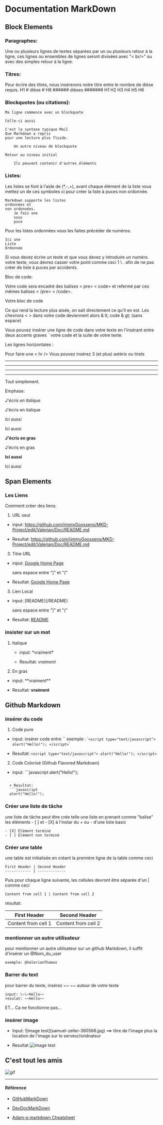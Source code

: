 # Documentation MarkDown
## Block Elements



### Paragraphes:

Une ou plusieurs lignes de textes séparées par un ou plusieurs retour à la ligne, ces lignes ou ensembles de lignes seront divisées avec "< br/>" ou avec des simples retour à la ligne.

### Titres:

Pour écrire des titres, nous insérerons notre titre entre le nombre de dièse requis. H1 # dièse # H6 ###### dièses #######
H1
H2
H3
H4
H5
H6

### Blockquotes (ou citations):

    Ma ligne commence avec un blockquote

    Celle-ci aussi

    C'est la syntaxe typique Mail
    Que Markdown a repris
    pour une lecture plus fluide.

        Un autre niveau de blockquote

    Retour au niveau initial

        Ils peuvent contenir d'autres éléments


### Listes:

Les listes se font à l'aide de (*,-,+), avant chaque élément de la liste vous mettez un de ces symboles ci pour créer la liste à puces non ordonnée.

    Markdown supporte les listes
    ordonnées et
    non ordonnées.
        Je fais une
        sous
        puce

Pour les listes ordonnées vous les faites précéder de numéros.

    Ici une
    Liste
    Ordonnée


Si vous devez écrire un texte et que vous devez y introduire un numéro. votre texte, vous devrez casser votre point comme ceci 1 \ . afin de ne pas créer de liste à puces par accidents.

Bloc de code:

Votre code sera encadré des balises < pre> < code> et refermé par ces mêmes balises < /pre> < /code>.

 Votre bloc de code

Ce qui rend la lecture plus aisée, on sait directement ce qu'il en est. Les chevrons < > dans votre code deviennent alors & lt; code & gt; (sans espace)

Vous pouvez insérer une ligne de code dans votre texte en l'insérant entre deux accents graves ` votre code et la suite de votre texte.

Les lignes horizontales :

Pour faire une < hr /> Vous pouvez insérez 3 (et plus) astérix ou tirets

***

* * * *

- - -

--------------

Tout simplement.

Emphase:

*J'écris en italique*

J'écris en italique

_Ici aussi_

Ici aussi

**J'écris en gras**

J'écris en gras

__Ici aussi__

Ici aussi

## Span Elements
### Les Liens

Comment créer des liens:

1. URL seul
  + input: https://github.com/jimmyGoossens/MKD-Project/edit/Valerian/Doc/README.md

  + Resultat: https://github.com/jimmyGoossens/MKD-Project/edit/Valerian/Doc/README.md

3. Titre URL

  + input:
  [Google Home Page](https://www.google.com)

    sans espace entre "]" et "("

  + Resultat:
   [Google Home Page](https://www.google.com)

3. Lien Local

  + input:
  \[README](/README)

      sans espace entre "]" et "("

  + Resultat:
  [README](/README)

### insister sur un mot

1. Italique

    + input:
    \*vraiment*

    + Resultat:
     *vraiment*

2. En gras

  + input:
  \*\*vraiment**

  + Resultat:
  **vraiment**

## Github Markdown

### insérer du code

1. Code pure

  + input: insérer code entre \`\`  exemple :  \``<script type="text/javascript">
  alert("Hello!");
</script>`\`

  + Resultat: `<script type="text/javascript">
  alert("Hello!");
</script>`

2. Code Colorisé (Github Flavored Markdown)

  + input:
  \```javascript
alert("Hello!");
```

  + Resultat:
  ```javascript
  alert("Hello!");
  ```
### Créer une liste de tâche

une liste de tâche peut être crée telle une liste en prenant comme "balise" les éléments - [ ] et - [X] à l'instar du + ou - d'une liste basic

    - [X] Elément terminé
    - [ ] Elément non terminé





### Créer une table

une table est initialisée en créant la  première ligne de la table comme ceci

    First Header | Second Header
    ------------ | -------------

Puis pour chaque ligne suivante, les cellules devront être séparée d'un | comme ceci

    Content from cell 1 | Content from cell 2

résultat:

First Header | Second Header
------------ | -------------
Content from cell 1 | Content from cell 2

### mentionner un autre utilisateur

pour mentionner un autre utilisateur sur un github Markdown, il suffit d'insérer un \@Nom_du_user

    exemple: @ValerianThomas

### Barrer du text

pour barrer du texte, insérez \~\~ ~~ autour de votre texte

    input: \~\~Hello~~
    resulat: ~~Hello~~

ET... Ca ne fonctionne pas...



### insérer image

  + Input: \![image test]\(samuel-zeller-360588.jpg) ==> titre de l'image plus la location de l'image sur le serveur/oridnateur

  + Resultat
![image test](samuel-zeller-360588.jpg)


## C'est tout les amis

![gif](https://media.giphy.com/media/Um3ljJl8jrnHy/giphy.gif)
***
#### Référence

+ [GitHubMarkDown](https://guides.github.com/features/mastering-markdown/)

+ [DevDocMarkDown](http://devdocs.io/markdown/)

+ [Adam-p markdown Cheatsheet ](https://github.com/adam-p/markdown-here/wiki/Markdown-Cheatsheet)

